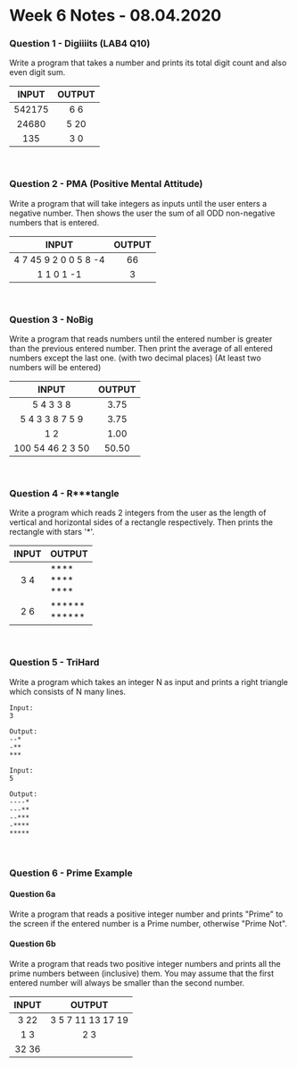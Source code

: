 # Week 6 Notes - 08.04.2020


### Question 1 - Digiiiits (LAB4 Q10)

Write a program that takes a number and prints its total digit count and also even digit sum.

|  INPUT  |  OUTPUT |
|:-------:|:-------:|
| 542175 | 6 6 |
| 24680 | 5 20 |
| 135 | 3 0 |

<br />


### Question 2 - PMA (Positive Mental Attitude)

Write a program that will take integers as inputs until the user enters a negative number. Then shows the user the sum of all ODD non-negative numbers that is entered.

|  INPUT  |  OUTPUT |
|:-------:|:-------:|
| 4 7 45 9 2 0 0 5 8 -4  | 66 |
| 1 1 0 1 -1 | 3 |

<br />

### Question 3 - NoBig

Write a program that reads numbers until the entered number is greater than the previous entered number. Then print the average of all entered numbers except the last one. (with two decimal places) (At least two numbers will be entered)

|  INPUT  |  OUTPUT |
|:-------:|:-------:|
| 5 4 3 3 8 | 3.75 |
| 5 4 3 3 8 7 5 9 | 3.75 |
| 1 2 | 1.00 |
| 100 54 46 2 3 50| 50.50 |

<br />



### Question 4 - R\*\*\*tangle

Write a program which reads 2 integers from the user as the length of vertical and horizontal sides of a rectangle respectively. Then prints the rectangle with stars '\*'.

|  INPUT  |  OUTPUT |
|:-------:|-------|
| 3 4     | \*\*\*\* <br> \*\*\*\* <br> \*\*\*\* |
| 2 6     | \*\*\*\*\*\* <br> \*\*\*\*\*\* |

<br />

### Question 5 - TriHard

Write a program which takes an integer N as input and prints a right triangle which consists of N many lines.


```
Input:
3

Output:
--*
-**
***

Input:
5

Output:
----*
---**
--***
-****
*****
```

<br />

### Question 6 - Prime Example

#### Question 6a
Write a  program that reads a positive integer number and prints "Prime" to the screen if the entered number is a Prime number, otherwise "Prime Not".

#### Question 6b
Write a  program that reads two positive integer numbers and prints all the prime numbers between (inclusive) them. You may assume that the first entered number will always be smaller than the second number.

|  INPUT  |  OUTPUT |
|:-------:|:-------:|
| 3 22 | 3 5 7 11 13 17 19 |
| 1 3  | 2 3 |
| 32 36 | |
